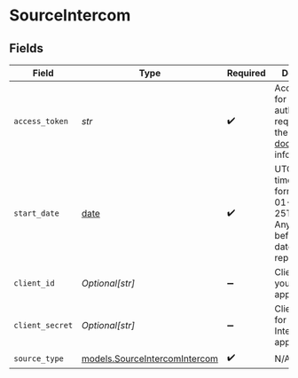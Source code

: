 # SourceIntercom


## Fields

| Field                                                                                                                                                                                                          | Type                                                                                                                                                                                                           | Required                                                                                                                                                                                                       | Description                                                                                                                                                                                                    | Example                                                                                                                                                                                                        |
| -------------------------------------------------------------------------------------------------------------------------------------------------------------------------------------------------------------- | -------------------------------------------------------------------------------------------------------------------------------------------------------------------------------------------------------------- | -------------------------------------------------------------------------------------------------------------------------------------------------------------------------------------------------------------- | -------------------------------------------------------------------------------------------------------------------------------------------------------------------------------------------------------------- | -------------------------------------------------------------------------------------------------------------------------------------------------------------------------------------------------------------- |
| `access_token`                                                                                                                                                                                                 | *str*                                                                                                                                                                                                          | :heavy_check_mark:                                                                                                                                                                                             | Access token for making authenticated requests. See the <a href="https://developers.intercom.com/building-apps/docs/authentication-types#how-to-get-your-access-token">Intercom docs</a> for more information. |                                                                                                                                                                                                                |
| `start_date`                                                                                                                                                                                                   | [date](https://docs.python.org/3/library/datetime.html#date-objects)                                                                                                                                           | :heavy_check_mark:                                                                                                                                                                                             | UTC date and time in the format 2017-01-25T00:00:00Z. Any data before this date will not be replicated.                                                                                                        | 2020-11-16T00:00:00Z                                                                                                                                                                                           |
| `client_id`                                                                                                                                                                                                    | *Optional[str]*                                                                                                                                                                                                | :heavy_minus_sign:                                                                                                                                                                                             | Client Id for your Intercom application.                                                                                                                                                                       |                                                                                                                                                                                                                |
| `client_secret`                                                                                                                                                                                                | *Optional[str]*                                                                                                                                                                                                | :heavy_minus_sign:                                                                                                                                                                                             | Client Secret for your Intercom application.                                                                                                                                                                   |                                                                                                                                                                                                                |
| `source_type`                                                                                                                                                                                                  | [models.SourceIntercomIntercom](../models/sourceintercomintercom.md)                                                                                                                                           | :heavy_check_mark:                                                                                                                                                                                             | N/A                                                                                                                                                                                                            |                                                                                                                                                                                                                |